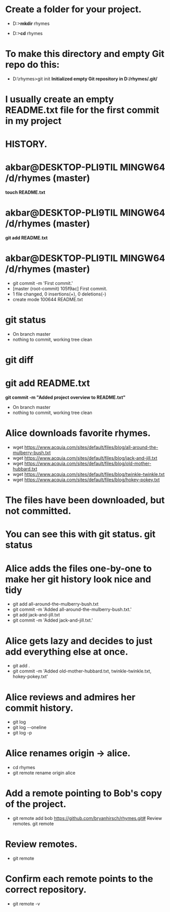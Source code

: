 
# Create a folder for your project.

* D:\>**mkdir** rhymes

* D:\>**cd** rhymes
# To make this directory and empty Git repo do this: 
* D:\rhymes>git init
**Initialized empty Git repository in D:/rhymes/.git/**

# I usually create an empty README.txt file for the first commit in my project 
# HISTORY. 

# akbar@DESKTOP-PLI9TIL MINGW64 /d/rhymes (master)

**touch README.txt**

# akbar@DESKTOP-PLI9TIL MINGW64 /d/rhymes (master)
**git add README.txt**

# akbar@DESKTOP-PLI9TIL MINGW64 /d/rhymes (master)
* git commit -m 'First commit.'
* [master (root-commit) 105f9ac] First commit.
 * 1 file changed, 0 insertions(+), 0 deletions(-)
* create mode 100644 README.txt


# git status
* On branch master
* nothing to commit, working tree clean
# git diff

# git add README.txt

**git commit -m "Added project overview to README.txt"**
* On branch master
* nothing to commit, working tree clean

# Alice downloads favorite rhymes. 
* wget https://www.acquia.com/sites/default/files/blog/all-around-the-mulberry-bush.txt 
* wget https://www.acquia.com/sites/default/files/blog/jack-and-jill.txt 
* wget https://www.acquia.com/sites/default/files/blog/old-mother-hubbard.txt 
* wget https://www.acquia.com/sites/default/files/blog/twinkle-twinkle.txt 
* wget https://www.acquia.com/sites/default/files/blog/hokey-pokey.txt

# The files have been downloaded, but not committed. 
# You can see this with git status. git status
# Alice adds the files one-by-one to make her git history look nice and tidy
* git add all-around-the-mulberry-bush.txt
* git commit -m 'Added all-around-the-mulberry-bush.txt.' 
* git add jack-and-jill.txt 
* git commit -m 'Added jack-and-jill.txt.'

# Alice gets lazy and decides to just add everything else at once. 
* git add . 
* git commit -m 'Added old-mother-hubbard.txt, twinkle-twinkle.txt, hokey-pokey.txt'
# Alice reviews and admires her commit history.
* git log
* git log --oneline
* git log -p

# Alice renames origin -> alice. 
* cd rhymes 
* git remote rename origin alice 
# Add a remote pointing to Bob's copy of the project. 
* git remote add bob https://github.com/bryanhirsch/rhymes.git# Review remotes. git remote 
# Review remotes. 
* git remote
# Confirm each remote points to the correct repository. 
* git remote -v